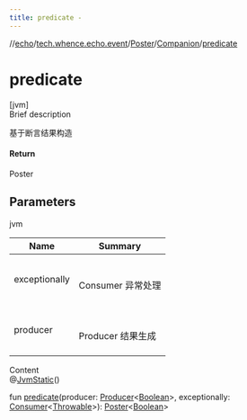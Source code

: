 ```yaml
---
title: predicate -
---
```

//[echo](../../../index.md)/[tech.whence.echo.event](../../index.md)/[Poster](../index.md)/[Companion](index.md)/[predicate](predicate.md)



# predicate  
[jvm]  
Brief description  


基于断言结果构造



#### Return  


Poster<Boolean>



## Parameters  
  
jvm  
  
|  Name|  Summary| 
|---|---|
| exceptionally| <br><br>Consumer<Throwable> 异常处理<br><br>
| producer| <br><br>Producer<Boolean> 结果生成<br><br>
  
  
Content  
@[JvmStatic](https://kotlinlang.org/api/latest/jvm/stdlib/kotlin.jvm/-jvm-static/index.html)()  
  
fun [predicate](predicate.md)(producer: [Producer](../../../tech.whence.echo.function/-producer/index.md)<[Boolean](https://kotlinlang.org/api/latest/jvm/stdlib/kotlin/-boolean/index.html)>, exceptionally: [Consumer](../../../tech.whence.echo.function/-consumer/index.md)<[Throwable](https://kotlinlang.org/api/latest/jvm/stdlib/kotlin/-throwable/index.html)>): [Poster](../index.md)<[Boolean](https://kotlinlang.org/api/latest/jvm/stdlib/kotlin/-boolean/index.html)>  




